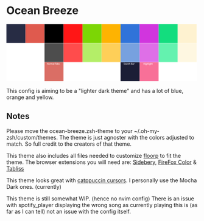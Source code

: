 # Ocean Breeze

<img alt="color palette" src="ignored/color-palette.svg" height="150px" />

This config is aiming to be a "lighter dark theme" and has a lot of blue, orange and yellow.

## Notes

Please move the ocean-breeze.zsh-theme to your ~/.oh-my-zsh/custom/themes.
The theme is just agnoster with the colors adjusted to match. So full credit to the creators of that theme.

This theme also includes all files needed to customize [floorp](https://floorp.app/en/) to fit the theme.
The browser extensions you will need are: [Sidebery](https://addons.mozilla.org/en-US/firefox/addon/sidebery/), [FireFox Color](https://addons.mozilla.org/en-US/firefox/addon/firefox-color/) & [Tabliss](https://addons.mozilla.org/en-US/firefox/addon/tabliss/)

This theme looks great with [catppuccin cursors](https://github.com/catppuccin/cursors). I personally use the Mocha Dark ones. (currently)

This theme is still somewhat WIP. (hence no nvim config)
There is an issue with spotify_player displaying the wrong song as currently playing this is (as far as I can tell) not an issue with
the config itself.
